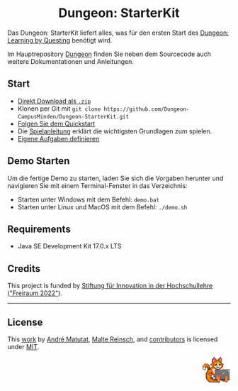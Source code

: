 <h1 align="center">Dungeon: StarterKit</h1>

Das Dungeon: StarterKit liefert alles, was für den ersten Start des [Dungeon: Learning by Questing](https://github.com/Dungeon-CampusMinden/Dungeon) benötigt wird.

Im Hauptrepository [Dungeon](https://github.com/Dungeon-CampusMinden/Dungeon) finden Sie neben dem Sourcecode auch weitere Dokumentationen und Anleitungen.

## Start
*   [Direkt Download als `.zip`](https://github.com/Dungeon-CampusMinden/Dungeon-StarterKit/archive/refs/heads/master.zip)
*   Klonen per Git mit `git clone https://github.com/Dungeon-CampusMinden/Dungeon-StarterKit.git`
*   [Folgen Sie dem Quickstart](https://github.com/Dungeon-CampusMinden/Dungeon/tree/master/dungeon/doc/quickstart.md)
*   Die [Spielanleitung](https://github.com/Dungeon-CampusMinden/Dungeon/blob/master/dungeon/doc/how_to_play.md) erklärt die wichtigsten Grundlagen zum spielen.
* [Eigene Aufgaben definieren](https://github.com/Dungeon-CampusMinden/Dungeon/blob/master/dungeon/doc/dsl/task_definition.md)

## Demo Starten

Um die fertige Demo zu starten, laden Sie sich die Vorgaben herunter und navigieren Sie mit einem Terminal-Fenster in das Verzeichnis:

*   Starten unter Windows mit dem Befehl: `demo.bat`
*   Starten unter Linux und MacOS mit dem Befehl: `./demo.sh`

## Requirements

- Java SE Development Kit 17.0.x LTS

## Credits

This project is funded by [Stiftung für Innovation in der Hochschullehre](https://stiftung-hochschullehre.de)
(["Freiraum 2022"](https://stiftung-hochschullehre.de/foerderung/freiraum2022/)).

---

## License

This [work](https://github.com/Dungeon-CampusMinden/Dungeon-StarterKit) by
[André Matutat](https://github.com/AMatutat),
[Malte Reinsch](https://github.com/malt-r), and
[contributors](https://github.com/Dungeon-CampusMinden/Dungeon/graphs/contributors)
is licensed under [MIT](LICENSE.md).

<p align="right"><img src="https://github.com/Dungeon-CampusMinden/Dungeon/blob/master/doc/img/logo/cat_logo_64x64.png" alt="Logo"></p>
